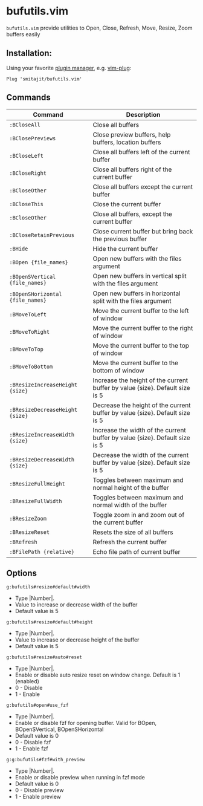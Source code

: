 # bufutils.vim
`bufutils.vim` provide utilities to Open, Close, Refresh, Move, Resize, Zoom buffers easily


## Installation:
Using your favorite [plugin manager](https://github.com/mhinz/vim-galore#managing-plugins), e.g. [vim-plug](https://github.com/junegunn/vim-plug):
```vim
Plug 'smitajit/bufutils.vim'
```

## Commands
| Command                         | Description                                                                  |
| ---                             | ---                                                                          |
| `:BCloseAll`                    | Close all buffers                                                            |
| `:BClosePreviews`               | Close preview buffers, help buffers, location buffers                        |
| `:BCloseLeft`                   | Close all buffers left of the current buffer                                 |
| `:BCloseRight`                  | Close all buffers right of the current buffer                                |
| `:BCloseOther`                  | Close all buffers except the current buffer                                  |
| `:BCloseThis`                   | Close the current buffer                                                     |
| `:BCloseOther`                  | Close all buffers, except the current buffer                                 |
| `:BCloseRetainPrevious`         | Close current buffer but bring back the previous buffer                      |
| `:BHide`                        | Hide the current buffer                                                      |
| `:BOpen {file_names}`           | Open new buffers with the files argument                                     |
| `:BOpenSVertical {file_names}`  | Open new buffers in vertical split with the files argument                   |
| `:BOpenSHorizontal {file_names}`| Open new buffers in horizontal split with the files argument                 |
| `:BMoveToLeft`                  | Move the current buffer to the left of window                                |
| `:BMoveToRight`                 | Move the current buffer to the right of window                               |
| `:BMoveToTop`                   | Move the current buffer to the top of window                                 |
| `:BMoveToBottom`                | Move the current buffer to the bottom of window                              |
| `:BResizeIncreaseHeight {size}` | Increase the height of the current buffer by value {size}. Default size is 5 |
| `:BResizeDecreaseHeight {size}` | Decrease the height of the current buffer by value {size}. Default size is 5 |
| `:BResizeIncreaseWidth {size}`  | Increase the width of the current buffer by value {size}. Default size is 5  |
| `:BResizeDecreaseWidth {size}`  | Decrease the width of the current buffer by value {size}. Default size is 5  |
| `:BResizeFullHeight`            | Toggles between maximum and normal height of the buffer                      |
| `:BResizeFullWidth`             | Toggles between maximum and normal width of the buffer                       |
| `:BResizeZoom`                  | Toggle zoom in and zoom out of the current buffer                            |
| `:BResizeReset`                 | Resets the size of all buffers                                               |
| `:BRefresh`                     | Refresh the current buffer                                                   |
| `:BFilePath {relative}`         | Echo file path of current buffer                                             |

## Options

`g:bufutils#resize#default#width`
*	Type |Number|.
* Value to increase or decrease width of the buffer
*	Default value is 5

`g:bufutils#resize#default#height`
* Type |Number|.
* Value to increase or decrease height of the buffer
* Default value is 5

`g:bufutils#resize#auto#reset`
* Type |Number|.
*  Enable or disable auto resize reset on window change. Default is 1 (enabled)
*  0 - Disable
*  1 - Enable

`g:bufutils#open#use_fzf`
*	Type |Number|.
* Enable or disable fzf for opening buffer. Valid for BOpen, BOpenSVertical, BOpenSHorizontal
*	Default value is 0
*  0 - Disable fzf
*  1 - Enable fzf

`g:g:bufutils#fzf#with_preview`
*	Type |Number|.
* Enable or disable preview when running in fzf mode
*	Default value is 0
*  0 - Disable preview
*  1 - Enable preview
